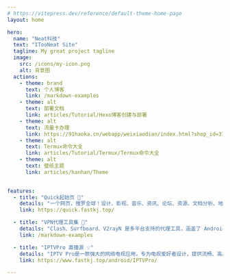 ```yaml
---
# https://vitepress.dev/reference/default-theme-home-page
layout: home

hero:
  name: "Neat科技"
  text: "ITooNeat Site"
  tagline: My great project tagline
  image:
    src: /icons/my-icon.png
    alt: 背景图
  actions:
    - theme: brand
      text: 个人博客
      link: /markdown-examples
    - theme: alt
      text: 部署文档
      link: articles/Tutorial/Hexo博客创建与部署
    - theme: alt
      text: 流量卡办理
      link: https://91haoka.cn/webapp/weixiaodian/index.html?shop_id=376803
    - theme: alt
      text: Termux命令大全
      link: articles/Tutorial/Termux/Termux命令大全
    - theme: alt
      text: 壁纸主题
      link: articles/hanhan/Theme
    

features:
  - title: "Quick起始页 🚀"
    details: "一个网页，搜罗全球！设计、影视、音乐、资讯、论坛、资源、文档分析、地图、大语言模型、查询和更多领域！一站满足需求！省时高效！"
    link: https://quick.fastkj.top/

  - title: "VPN代理工具集 🌟"
    details: "Clash、Surfboard、V2rayN 是多平台支持的代理工具，涵盖了 Android、iOS、Linux、macOS 和 Windows 系统。"
    link: /markdown-examples

  - title: "IPTVPro 直播源 💡"
    details: "IPTV Pro是一款强大的网络电视应用，专为电视爱好者设计，提供流畅、高质量的观看体验。"
    link: https://www.fastkj.top/android/IPTVPro/

---
```



